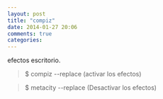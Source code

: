 ```yaml
---
layout: post
title: "compiz"
date: 2014-01-27 20:06
comments: true
categories: 
---
```

efectos escritorio.

>$ compiz --replace (activar los efectos) 

>$ metacity --replace (Desactivar los efectos)

